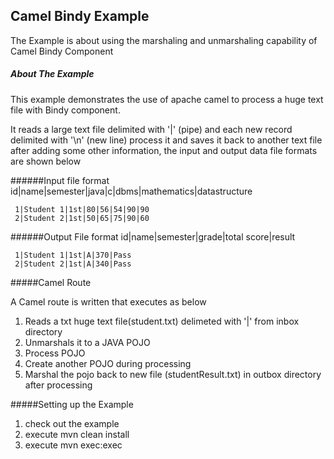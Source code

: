Camel Bindy Example
-----------------------------------------

The Example is about using the marshaling and unmarshaling capability of Camel Bindy Component

##### About The Example

This example demonstrates the use of apache camel to process a huge text file with Bindy component.

It reads a large text file delimited with '|' (pipe) and each new record delimited with '\n' (new line)
process it and saves it back to another text file after adding some other information, the input and output data file
formats are shown below 


######Input file format
     id|name|semester|java|c|dbms|mathematics|datastructure

     1|Student 1|1st|80|56|54|90|90
     2|Student 2|1st|50|65|75|90|60  

######Output File format
     id|name|semester|grade|total score|result    

     1|Student 1|1st|A|370|Pass
     2|Student 2|1st|A|340|Pass 
          
#####Camel Route

A Camel route is written that executes as below

1. Reads a txt huge text file(student.txt) delimeted with '|'  from inbox directory
2. Unmarshals it to a JAVA POJO
3. Process POJO
4. Create another POJO during processing
4. Marshal the pojo back to new file (studentResult.txt) in outbox directory after processing


#####Setting up the Example

1. check out the example
2. execute mvn clean install
3. execute mvn exec:exec
			
